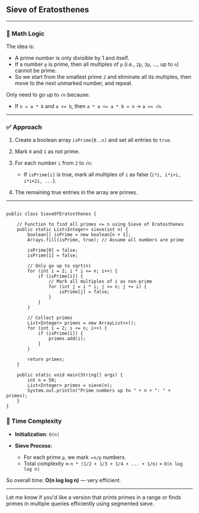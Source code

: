 ## **Sieve of Eratosthenes**

---

### 🧠 Math Logic

The idea is:

* A prime number is only divisible by 1 and itself.
* If a number `p` is prime, then all multiples of `p` (i.e., `2p`, `3p`, ..., up to `n`) cannot be prime.
* So we start from the smallest prime `2` and eliminate all its multiples, then move to the next unmarked number, and repeat.

Only need to go up to `√n` because:

* If `n = a * b` and `a <= b`, then `a * a <= a * b = n` → `a <= √n`.

---

### ✅ Approach

1. Create a boolean array `isPrime[0..n]` and set all entries to `true`.
2. Mark `0` and `1` as not prime.
3. For each number `i` from `2` to `√n`:

    * If `isPrime[i]` is true, mark all multiples of `i` as false (`i*i, i*i+i, i*i+2i, ...`).
4. The remaining true entries in the array are primes.

---

```javaimport java.util.*;

public class SieveOfEratosthenes {

    // Function to find all primes <= n using Sieve of Eratosthenes
    public static List<Integer> sieve(int n) {
        boolean[] isPrime = new boolean[n + 1];
        Arrays.fill(isPrime, true); // Assume all numbers are prime

        isPrime[0] = false;
        isPrime[1] = false;

        // Only go up to sqrt(n)
        for (int i = 2; i * i <= n; i++) {
            if (isPrime[i]) {
                // Mark all multiples of i as non-prime
                for (int j = i * i; j <= n; j += i) {
                    isPrime[j] = false;
                }
            }
        }

        // Collect primes
        List<Integer> primes = new ArrayList<>();
        for (int i = 2; i <= n; i++) {
            if (isPrime[i]) {
                primes.add(i);
            }
        }

        return primes;
    }

    public static void main(String[] args) {
        int n = 50;
        List<Integer> primes = sieve(n);
        System.out.println("Prime numbers up to " + n + ": " + primes);
    }
}

```

### 🧮 Time Complexity

* **Initialization**: `O(n)`
* **Sieve Process**:

    * For each prime `p`, we mark \~`n/p` numbers.
    * Total complexity ≈ `n * (1/2 + 1/3 + 1/4 + ... + 1/n)` = `O(n log log n)`

So overall time: **O(n log log n)** — very efficient.

---

Let me know if you'd like a version that prints primes in a range or finds primes in multiple queries efficiently using segmented sieve.
